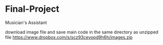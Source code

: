 Final-Project
=============

Musician's Assistant

download image file and save main code in the same directory as unzipped file 
https://www.dropbox.com/s/scz93cevopd9h6h/images.zip

